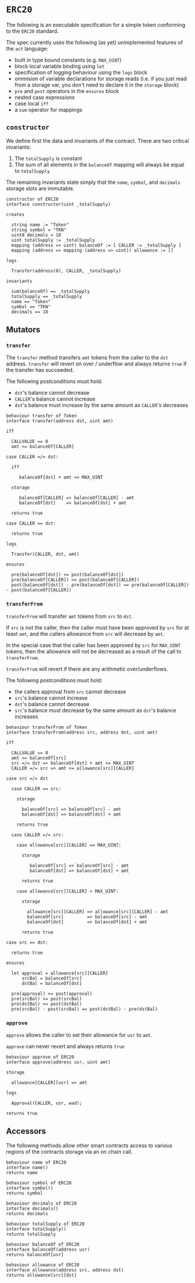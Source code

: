 # `ERC20`

The following is an executable specification for a simple token conforming to the `ERC20` standard.

The spec currently uses the following (as yet) unimplemented features of the `act` language:

- built in type bound constants (e.g. `MAX_UINT`)
- block local variable binding using `let`
- specification of logging behaviour using the `logs` block
- ommision of variable declarations for storage reads (i.e. if you just read from a storage var, you
    don't need to declare it in the `storage` block)
- `pre` and `post` operators in the `ensures` block
- nested case expressions
- case local `iff`
- a `sum` operator for mappings

## `constructor`

We define first the data and invariants of the contract. There are two critical invariants:

1. The `totalSupply` is constant
1. The sum of all elements in the `balanceOf` mapping will always be equal to `totalSupply`

The remaining invariants state simply that the `name`, `symbol`, and `decimals` storage slots are immutable.

```act
constructor of ERC20
interface constructor(uint _totalSupply)

creates

  string name := "Token"
  string symbol = "TKN"
  uint8 decimals = 18
  uint totalSupply := _totalSupply
  mapping (address => uint) balanceOf := [ CALLER := _totalSupply ]
  mapping (address => mapping (address => uint)) allowance := []

logs

  Transfer(address(0), CALLER, _totalSupply)

invariants

  sum(balanceOf) == _totalSupply
  totalSupply == _totalSupply
  name == "Token"
  symbol == "TKN"
  decimals == 18
```

## Mutators

### `transfer`

The `transfer` method transfers `amt` tokens from the caller to the `dst` address.
`transfer` will revert on over / underflow and always returns `true` if the transfer has succeeded.

The following postconditions must hold:

- `dst`'s balance cannot decrease
- `CALLER`'s balance cannot increase
- `dst`'s balance must increase by the same amount as `CALLER`'s decreases

```act
behaviour transfer of Token
interface transfer(address dst, uint amt)

iff

  CALLVALUE == 0
  amt <= balanceOf[CALLER]

case CALLER =/= dst:

  iff

     balanceOf[dst] + amt <= MAX_UINT

  storage

     balanceOf[CALLER] => balanceOf[CALLER] - amt
     balanceOf[dst]    => balanceOf[dst] + amt

  returns true

case CALLER == dst:

  returns true

logs

  Transfer(CALLER, dst, amt)

ensures

  pre(balanceOf[dst]) <= post(balanceOf[dst])
  pre(balanceOf[CALLER]) >= post(balanceOf[CALLER])
  post(balanceOf[dst]) - pre(balanceOf[dst]) == pre(balanceOf[CALLER]) - post(balanceOf[CALLER])
```

### `transferFrom`

`transferFrom` will transfer `amt` tokens from `src` to `dst`.

If `src` is not the caller, then the caller must have been approved by `src` for at least `amt`, and
the callers allowance from `src` will decrease by `amt`.

In the special case that the caller has been approved by `src` for `MAX_UINT` tokens, then the
allowance will not be decreased as a result of the call to `transferFrom`.

`transferFrom` will revert if there are any arithmetic over/underflows.

The following postconditions must hold:

- the callers approval from `src` cannot decrease
- `src`'s balance cannot increase
- `dst`'s balance cannot decrease
- `src`'s balance must decrease by the same amount as `dst`'s balance increases

```act
behaviour transferFrom of Token
interface transferFrom(address src, address dst, uint amt)

iff

  CALLVALUE == 0
  amt <= balanceOf[src]
  src =/= dst => balanceOf[dst] + amt <= MAX_UINT
  CALLER =/= src => amt <= allowance[src][CALLER]

case src =/= dst

  case CALLER == src:

    storage

      balanceOf[src] => balanceOf[src] - amt
      balanceOf[dst] => balanceOf[dst] + amt

    returns true

  case CALLER =/= src:

    case allowance[src][CALLER] == MAX_UINT:

      storage

         balanceOf[src] => balanceOf[src] - amt
         balanceOf[dst] => balanceOf[dst] + amt

      returns true

    case allowance[src][CALLER] < MAX_UINT:

      storage

        allowance[src][CALLER] => allowance[src][CALLER] - amt
        balanceOf[src]         => balanceOf[src] - amt
        balanceOf[dst]         => balanceOf[dst] + amt

      returns true

case src == dst:

  returns true

ensures

  let approval = allowance[src][CALLER]
      srcBal = balanceOf[src]
      dstBal = balanceOf[dst]

  pre(approval) >= post(approval)
  pre(srcBal) >= post(srcBal)
  pre(dstBal) <= post(dstBal)
  pre(srcBal) - post(srcBal) == post(dstBal) - pre(dstBal)
```

### `approve`

`approve` allows the caller to set their allowance for `usr` to `amt`.

`approve` can never revert and always returns `true`

```act
behaviour approve of ERC20
interface approve(address usr, uint amt)

storage

  allowance[CALLER][usr] => amt

logs

  Approval(CALLER, usr, wad);

returns true
```

## Accessors

The following methods allow other smart contracts access to various regions of the contracts storage via an on chain call.

```act
behaviour name of ERC20
interface name()
returns name
```

```act
behaviour symbol of ERC20
interface symbol()
returns symbol
```

```act
behaviour decimals of ERC20
interface decimals()
returns decimals
```

```act
behaviour totalSupply of ERC20
interface totalSupply()
returns totalSupply
```

```act
behaviour balanceOf of ERC20
interface balanceOf(address usr)
returns balanceOf[usr]
```

```act
behaviour allowance of ERC20
interface allowance(address src, address dst)
returns allowance[src][dst]
```

